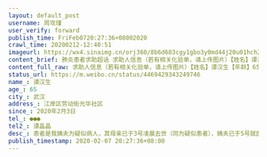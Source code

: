 ```yaml
---
layout: default_post
username: 周攻瑾
user_verify: forward
publish_time: FriFeb0720:27:36+08002020
crawl_time: 20200212-12:40:51
imageurl: https://wx4.sinaimg.cn/orj360/8b6d683cgy1gbo3y0md44j20u01hch2y.jpg,https://wx3.sinaimg.cn/orj360/8b6d683cgy1gbo3y1ceptj22bc334kjl.jpg,https://wx2.sinaimg.cn/orj360/8b6d683cgy1gbo3y29f4mj23342bchdt.jpg,https://wx3.sinaimg.cn/orj360/8b6d683cgy1gbo3y3nmeqj22bc334b2b.jpg,https://wx2.sinaimg.cn/orj360/8b6d683cgy1gbo3y5466xj22bc334e83.jpg
content_brief: 肺炎患者求助超话 求助人信息（若有相关化验单，请上传图片）【姓名】谭汉生【年龄】65【所在城市】武汉【所在小区、社区】江岸区劳动街光华社区【患病时间】2020年2月3日【联系方式】●●●【其他紧急联系人】谭晶晶【病情描述】患者是我姨夫为疑似病人，其母亲已于3号凌晨去世（同 ...全文
content_full_raw: 求助人信息（若有相关化验单，请上传图片）【姓名】谭汉生【年龄】65【所在城市】武汉【所在小区、社区】江岸区劳动街光华社区【患病时间】2020年2月3日【联系方式】●●●【其他紧急联系人】谭晶晶【病情描述】患者是我姨夫为疑似病人，其母亲已于3号凌晨去世（同为疑似患者），姨夫已于5号就医，7号核酸结果仍不能确认冠状肺炎，由于患者有严重高血压和糖尿病，暂不能进入方舱医院隔离治疗，只能在家等床位，现患者身体状况恶化急需治疗，家人高危感染，求各位能帮帮忙
status_url: https://m.weibo.cn/status/4469429343249746
name_: 谭汉生
age_: 65
city_: 武汉
address_: 江岸区劳动街光华社区
since_: 2020年2月3日
tel_: ●●●
tel2_: 谭晶晶
desc_: 患者是我姨夫为疑似病人，其母亲已于3号凌晨去世（同为疑似患者），姨夫已于5号就医，7号核酸结果仍不能确认冠状肺炎，由于患者有严重高血压和糖尿病，暂不能进入方舱医院隔离治疗，只能在家等床位，现患者身体状况恶化急需治疗，家人高危感染，求各位能帮帮忙
publish_timestamp: 2020-02-07 20:27:36+08:00
---
```

